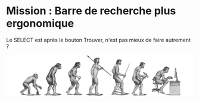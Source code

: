 # Mission : Barre de recherche plus ergonomique

Le SELECT est après le bouton Trouver, n'est pas mieux de faire autrement ?

![Ergonomie](./media/img/ergonomie.jpg "L'ergonomie !")